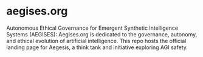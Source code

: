# aegises.org
Autonomous Ethical Governance for Emergent Synthetic Intelligence Systems (AEGISES): Aegises.org is dedicated to the governance, autonomy, and ethical evolution of artificial intelligence. This repo hosts the official landing page for Aegesis, a think tank and initiative exploring AGI safety.
